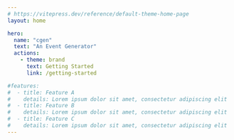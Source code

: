 ```yaml
---
# https://vitepress.dev/reference/default-theme-home-page
layout: home

hero:
  name: "cgen"
  text: "An Event Generator"
  actions:
    - theme: brand
      text: Getting Started
      link: /getting-started

#features:
#  - title: Feature A
#    details: Lorem ipsum dolor sit amet, consectetur adipiscing elit
#  - title: Feature B
#    details: Lorem ipsum dolor sit amet, consectetur adipiscing elit
#  - title: Feature C
#    details: Lorem ipsum dolor sit amet, consectetur adipiscing elit
---
```


